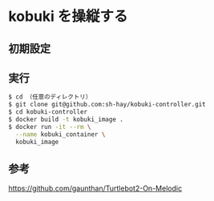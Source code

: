 # kobuki を操縦する

## 初期設定

## 実行
```bash
$ cd （任意のディレクトリ）
$ git clone git@github.com:sh-hay/kobuki-controller.git
$ cd kobuki-controller
$ docker build -t kobuki_image .
$ docker run -it --rm \
  --name kobuki_container \
  kobuki_image
```

## 参考
https://github.com/gaunthan/Turtlebot2-On-Melodic